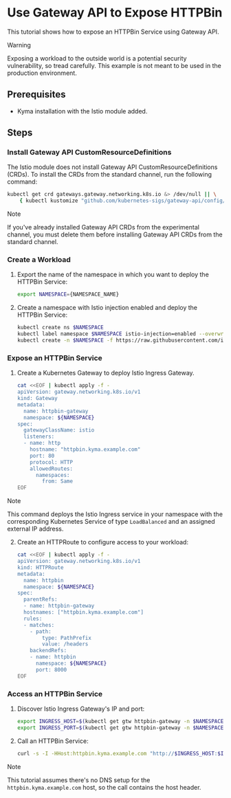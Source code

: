 # Use Gateway API to Expose HTTPBin

This tutorial shows how to expose an HTTPBin Service using Gateway API.

> [!WARNING]
> Exposing a workload to the outside world is a potential security vulnerability, so tread carefully. This example is not meant to be used in the production environment. 

## Prerequisites

* Kyma installation with the Istio module added. 

## Steps

### Install Gateway API CustomResourceDefinitions

The Istio module does not install Gateway API CustomResourceDefinitions (CRDs). To install the CRDs from the standard channel, run the following command:

```bash
kubectl get crd gateways.gateway.networking.k8s.io &> /dev/null || \
    { kubectl kustomize "github.com/kubernetes-sigs/gateway-api/config/crd?ref=v1.1.0" | kubectl apply -f -; }
```

> [!NOTE]
> If you've already installed Gateway API CRDs from the experimental channel, you must delete them before installing Gateway API CRDs from the standard channel.

### Create a Workload

1. Export the name of the namespace in which you want to deploy the HTTPBin Service:

    ```bash
    export NAMESPACE={NAMESPACE_NAME}
    ```

2. Create a namespace with Istio injection enabled and deploy the HTTPBin Service:

    ```bash
    kubectl create ns $NAMESPACE
    kubectl label namespace $NAMESPACE istio-injection=enabled --overwrite
    kubectl create -n $NAMESPACE -f https://raw.githubusercontent.com/istio/istio/master/samples/httpbin/httpbin.yaml
    ```

### Expose an HTTPBin Service

1. Create a Kubernetes Gateway to deploy Istio Ingress Gateway.

    ```bash
    cat <<EOF | kubectl apply -f -
    apiVersion: gateway.networking.k8s.io/v1
    kind: Gateway
    metadata:
      name: httpbin-gateway
      namespace: ${NAMESPACE}
    spec:
      gatewayClassName: istio
      listeners:
      - name: http
        hostname: "httpbin.kyma.example.com"
        port: 80
        protocol: HTTP
        allowedRoutes:
          namespaces:
            from: Same
    EOF
    ```

> [!NOTE]
> This command deploys the Istio Ingress service in your namespace with the corresponding Kubernetes Service of type `LoadBalanced` and an assigned external IP address.

2. Create an HTTPRoute to configure access to your workload:

    ```bash
    cat <<EOF | kubectl apply -f -
    apiVersion: gateway.networking.k8s.io/v1
    kind: HTTPRoute
    metadata:
      name: httpbin
      namespace: ${NAMESPACE}
    spec:
      parentRefs:
      - name: httpbin-gateway
      hostnames: ["httpbin.kyma.example.com"]
      rules:
      - matches:
        - path:
            type: PathPrefix
            value: /headers
        backendRefs:
        - name: httpbin
          namespace: ${NAMESPACE}
          port: 8000
    EOF
    ```

### Access an HTTPBin Service

1. Discover Istio Ingress Gateway's IP and port:

    ```bash
    export INGRESS_HOST=$(kubectl get gtw httpbin-gateway -n $NAMESPACE -o jsonpath='{.status.addresses[0].value}')
    export INGRESS_PORT=$(kubectl get gtw httpbin-gateway -n $NAMESPACE -o jsonpath='{.spec.listeners[?(@.name=="http")].port}')
    ```

2. Call an HTTPBin Service:

    ```bash
    curl -s -I -HHost:httpbin.kyma.example.com "http://$INGRESS_HOST:$INGRESS_PORT/headers"
    ```
> [!NOTE]
> This tutorial assumes there's no DNS setup for the `httpbin.kyma.example.com` host, so the call contains the host header.

